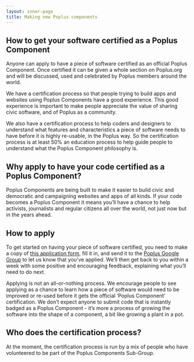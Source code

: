```yaml
---
layout: inner-page
title: Making new Poplus components
---
```


## How to get your software certified as a Poplus Component

Anyone can apply to have a piece of software certified as an official Poplus Component. Once certified it can be given a whole section on Poplus.org and will be discussed, used and celebrated by Poplus members around the world.

We have a certification process so that people trying to build apps and websites using Poplus Components have a good experience. This good experience is important to make people appreciate the value of sharing civic software, and of Poplus as a community.

We also have a certification process to help coders and designers to understand what features and characteristics a piece of software needs to have before it is highly re-usable, in the Poplus way. So the certification process is at least 50% an education process to help guide people to understand what the Poplus Component philosophy is.

## Why apply to have your code certified as a Poplus Component?

Poplus Components are being built to make it easier to build civic and democratic and campaigning websites and apps of all kinds. If your code becomes a Poplus Component it means you’ll have a chance to help activists, journalists and regular citizens all over the world, not just now but in the years ahead.

## How to apply

To get started on having your piece of software certified, you need to make a copy of [this application form](https://docs.google.com/a/mysociety.org/document/d/1N70pkeuUc4npp-QerZo68YjvnULNRgakmYv8OCOFsKo/edit), fill it in, and send it to the [Poplus Google Group](https://groups.google.com/forum/#!forum/poplus) to let us know that you’ve applied. We’ll then get back to you within a week with some positive and encouraging feedback, explaining what you’ll need to do next.

Applying is not an all-or-nothing process. We encourage people to see applying as a chance to learn how a piece of software would need to be improved or re-used before it gets the official ‘Poplus Component’ certification. We don’t expect anyone to submit code that is instantly badged as a Poplus Component - it’s more a process of growing the software into the shape of a component, a bit like growing a plant in a pot.

## Who does the certification process?

At the moment, the certification process is run by a mix of people who have volunteered to be part of the Poplus Components Sub-Group.
